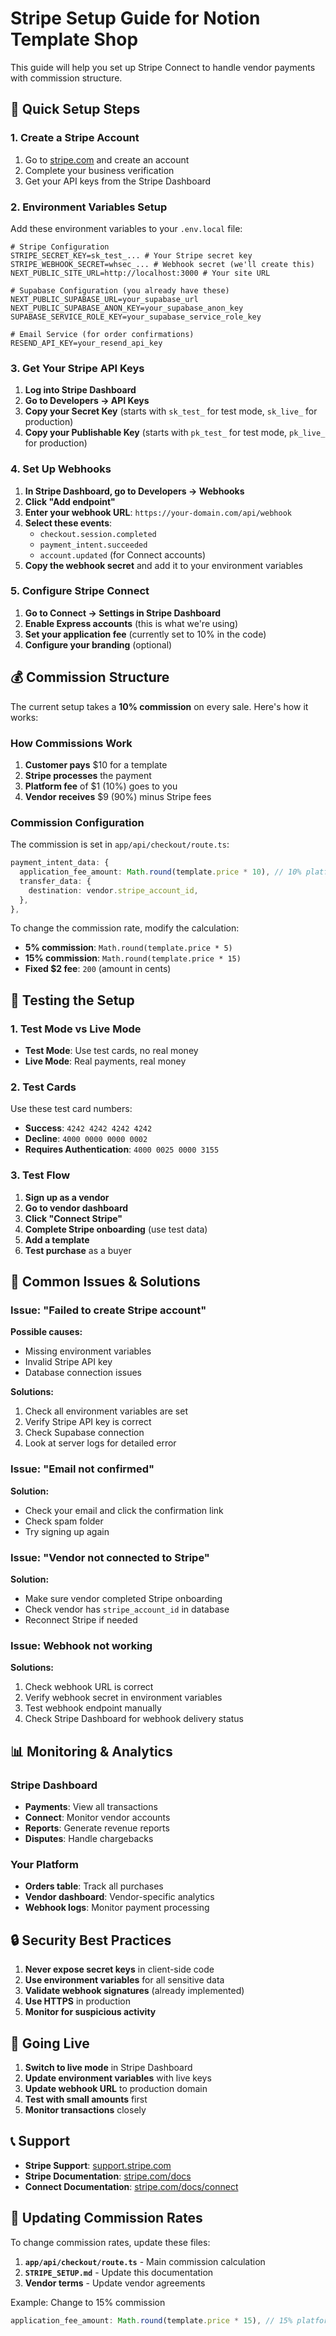 # Stripe Setup Guide for Notion Template Shop

This guide will help you set up Stripe Connect to handle vendor payments with commission structure.

## 🚀 Quick Setup Steps

### 1. Create a Stripe Account

1. Go to [stripe.com](https://stripe.com) and create an account
2. Complete your business verification
3. Get your API keys from the Stripe Dashboard

### 2. Environment Variables Setup

Add these environment variables to your `.env.local` file:

```env
# Stripe Configuration
STRIPE_SECRET_KEY=sk_test_... # Your Stripe secret key
STRIPE_WEBHOOK_SECRET=whsec_... # Webhook secret (we'll create this)
NEXT_PUBLIC_SITE_URL=http://localhost:3000 # Your site URL

# Supabase Configuration (you already have these)
NEXT_PUBLIC_SUPABASE_URL=your_supabase_url
NEXT_PUBLIC_SUPABASE_ANON_KEY=your_supabase_anon_key
SUPABASE_SERVICE_ROLE_KEY=your_supabase_service_role_key

# Email Service (for order confirmations)
RESEND_API_KEY=your_resend_api_key
```

### 3. Get Your Stripe API Keys

1. **Log into Stripe Dashboard**
2. **Go to Developers → API Keys**
3. **Copy your Secret Key** (starts with `sk_test_` for test mode, `sk_live_` for production)
4. **Copy your Publishable Key** (starts with `pk_test_` for test mode, `pk_live_` for production)

### 4. Set Up Webhooks

1. **In Stripe Dashboard, go to Developers → Webhooks**
2. **Click "Add endpoint"**
3. **Enter your webhook URL**: `https://your-domain.com/api/webhook`
4. **Select these events**:
   - `checkout.session.completed`
   - `payment_intent.succeeded`
   - `account.updated` (for Connect accounts)
5. **Copy the webhook secret** and add it to your environment variables

### 5. Configure Stripe Connect

1. **Go to Connect → Settings in Stripe Dashboard**
2. **Enable Express accounts** (this is what we're using)
3. **Set your application fee** (currently set to 10% in the code)
4. **Configure your branding** (optional)

## 💰 Commission Structure

The current setup takes a **10% commission** on every sale. Here's how it works:

### How Commissions Work

1. **Customer pays** $10 for a template
2. **Stripe processes** the payment
3. **Platform fee** of $1 (10%) goes to you
4. **Vendor receives** $9 (90%) minus Stripe fees

### Commission Configuration

The commission is set in `app/api/checkout/route.ts`:

```typescript
payment_intent_data: {
  application_fee_amount: Math.round(template.price * 10), // 10% platform fee
  transfer_data: {
    destination: vendor.stripe_account_id,
  },
},
```

To change the commission rate, modify the calculation:

- **5% commission**: `Math.round(template.price * 5)`
- **15% commission**: `Math.round(template.price * 15)`
- **Fixed $2 fee**: `200` (amount in cents)

## 🔧 Testing the Setup

### 1. Test Mode vs Live Mode

- **Test Mode**: Use test cards, no real money
- **Live Mode**: Real payments, real money

### 2. Test Cards

Use these test card numbers:

- **Success**: `4242 4242 4242 4242`
- **Decline**: `4000 0000 0000 0002`
- **Requires Authentication**: `4000 0025 0000 3155`

### 3. Test Flow

1. **Sign up as a vendor**
2. **Go to vendor dashboard**
3. **Click "Connect Stripe"**
4. **Complete Stripe onboarding** (use test data)
5. **Add a template**
6. **Test purchase** as a buyer

## 🚨 Common Issues & Solutions

### Issue: "Failed to create Stripe account"

**Possible causes:**

- Missing environment variables
- Invalid Stripe API key
- Database connection issues

**Solutions:**

1. Check all environment variables are set
2. Verify Stripe API key is correct
3. Check Supabase connection
4. Look at server logs for detailed error

### Issue: "Email not confirmed"

**Solution:**

- Check your email and click the confirmation link
- Check spam folder
- Try signing up again

### Issue: "Vendor not connected to Stripe"

**Solution:**

- Make sure vendor completed Stripe onboarding
- Check vendor has `stripe_account_id` in database
- Reconnect Stripe if needed

### Issue: Webhook not working

**Solutions:**

1. Check webhook URL is correct
2. Verify webhook secret in environment variables
3. Test webhook endpoint manually
4. Check Stripe Dashboard for webhook delivery status

## 📊 Monitoring & Analytics

### Stripe Dashboard

- **Payments**: View all transactions
- **Connect**: Monitor vendor accounts
- **Reports**: Generate revenue reports
- **Disputes**: Handle chargebacks

### Your Platform

- **Orders table**: Track all purchases
- **Vendor dashboard**: Vendor-specific analytics
- **Webhook logs**: Monitor payment processing

## 🔒 Security Best Practices

1. **Never expose secret keys** in client-side code
2. **Use environment variables** for all sensitive data
3. **Validate webhook signatures** (already implemented)
4. **Use HTTPS** in production
5. **Monitor for suspicious activity**

## 🚀 Going Live

1. **Switch to live mode** in Stripe Dashboard
2. **Update environment variables** with live keys
3. **Update webhook URL** to production domain
4. **Test with small amounts** first
5. **Monitor transactions** closely

## 📞 Support

- **Stripe Support**: [support.stripe.com](https://support.stripe.com)
- **Stripe Documentation**: [stripe.com/docs](https://stripe.com/docs)
- **Connect Documentation**: [stripe.com/docs/connect](https://stripe.com/docs/connect)

## 🔄 Updating Commission Rates

To change commission rates, update these files:

1. **`app/api/checkout/route.ts`** - Main commission calculation
2. **`STRIPE_SETUP.md`** - Update this documentation
3. **Vendor terms** - Update vendor agreements

Example: Change to 15% commission

```typescript
application_fee_amount: Math.round(template.price * 15), // 15% platform fee
```
